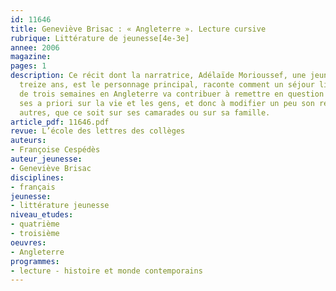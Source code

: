 ```yaml
---
id: 11646
title: Geneviève Brisac : « Angleterre ». Lecture cursive
rubrique: Littérature de jeunesse[4e-3e]
annee: 2006
magazine: 
pages: 1
description: Ce récit dont la narratrice, Adélaïde Morioussef, une jeune fille de
  treize ans, est le personnage principal, raconte comment un séjour linguistique
  de trois semaines en Angleterre va contribuer à remettre en question beaucoup de
  ses a priori sur la vie et les gens, et donc à modifier un peu son regard sur les
  autres, que ce soit sur ses camarades ou sur sa famille.
article_pdf: 11646.pdf
revue: L’école des lettres des collèges
auteurs:
- Françoise Cespédès
auteur_jeunesse:
- Geneviève Brisac
disciplines:
- français
jeunesse:
- littérature jeunesse
niveau_etudes:
- quatrième
- troisième
oeuvres:
- Angleterre
programmes:
- lecture - histoire et monde contemporains
---
```

